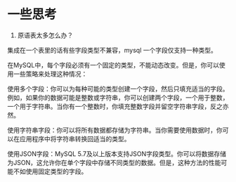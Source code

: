# 一些思考

1. 原语表太多怎么办？

集成在一个表里的话有些字段类型不兼容，mysql 一个字段仅支持一种类型。

在MySQL中，每个字段必须有一个固定的类型，不能动态改变。但是，你可以使用一些策略来处理这种情况：

使用多个字段：你可以为每种可能的类型创建一个字段，然后只填充适当的字段。例如，如果你的数据可能是整数或字符串，你可以创建两个字段，一个用于整数，一个用于字符串。当你有一个整数时，你填充整数字段并留空字符串字段，反之亦然。

使用字符串字段：你可以将所有数据都存储为字符串。当你需要使用数据时，你可以在应用程序中将字符串转换回适当的类型。

使用JSON字段：MySQL 5.7及以上版本支持JSON字段类型。你可以将数据存储为JSON，这允许你在单个字段中存储不同类型的数据。但是，这种方法的性能可能不如使用固定类型的字段。